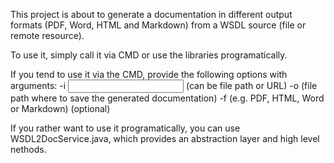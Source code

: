 This project is about to generate a documentation in different 
output formats (PDF, Word, HTML and Markdown) from a WSDL source (file or remote resource).

To use it, simply call it via CMD or use the libraries programatically. 

If you tend to use it via the CMD, provide the following options with arguments:
-i <input source> (can be file path or URL)
-o <output path> (file path where to save the generated documentation)
-f <output format> (e.g. PDF, HTML, Word or Markdown) (optional)
  
If you rather want to use it programatically, you can use WSDL2DocService.java, which provides an abstraction layer and high level nethods.
